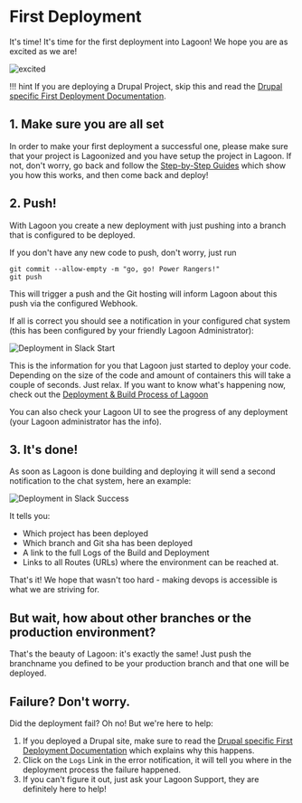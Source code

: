 # First Deployment

It's time! It's time for the first deployment into Lagoon! We hope you are as excited as we are!

![excited](https://i.giphy.com/media/7kVRZwYRwF1ok/giphy-downsized.gif)

!!! hint If you are deploying a Drupal Project, skip this and read the [Drupal specific First Deployment Documentation](drupal/first_deployment.md).

## 1. Make sure you are all set

In order to make your first deployment a successful one, please make sure that your project is Lagoonized and you have setup the project in Lagoon. If not, don't worry, go back and follow the [Step-by-Step Guides](index.md) which show you how this works, and then come back and deploy!

## 2. Push!

With Lagoon you create a new deployment with just pushing into a branch that is configured to be deployed.

If you don't have any new code to push, don't worry, just run

```text
git commit --allow-empty -m "go, go! Power Rangers!"
git push
```

This will trigger a push and the Git hosting will inform Lagoon about this push via the configured Webhook.

If all is correct you should see a notification in your configured chat system \(this has been configured by your friendly Lagoon Administrator\):

![Deployment in Slack Start](https://github.com/amazeeio/lagoon/tree/384b9864a518e73f7ad13bb6a67ed7c688e06a1e/images/first_deployment_slack_start.jpg)

This is the information for you that Lagoon just started to deploy your code. Depending on the size of the code and amount of containers this will take a couple of seconds. Just relax. If you want to know what's happening now, check out the [Deployment & Build Process of Lagoon](build_deploy_process.md)

You can also check your Lagoon UI to see the progress of any deployment \(your Lagoon administrator has the info\).

## 3. It's done!

As soon as Lagoon is done building and deploying it will send a second notification to the chat system, here an example:

![Deployment in Slack Success](https://github.com/amazeeio/lagoon/tree/384b9864a518e73f7ad13bb6a67ed7c688e06a1e/images/first_deployment_slack_success.jpg)

It tells you:

* Which project has been deployed
* Which branch and Git sha has been deployed
* A link to the full Logs of the Build and Deployment
* Links to all Routes \(URLs\) where the environment can be reached at.

That's it! We hope that wasn't too hard - making devops is accessible is what we are striving for.

## But wait, how about other branches or the production environment?

That's the beauty of Lagoon: it's exactly the same! Just push the branchname you defined to be your production branch and that one will be deployed.

## Failure? Don't worry.

Did the deployment fail? Oh no! But we're here to help:

1. If you deployed a Drupal site, make sure to read the [Drupal specific First Deployment Documentation](drupal/first_deployment.md) which explains why this happens.
2. Click on the `Logs` Link in the error notification, it will tell you where in the deployment process the failure happened.
3. If you can't figure it out, just ask your Lagoon Support, they are definitely here to help!

